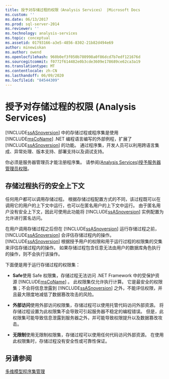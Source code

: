 ```yaml
---
title: 授予对存储过程的权限（Analysis Services） |Microsoft Docs
ms.custom: ''
ms.date: 06/13/2017
ms.prod: sql-server-2014
ms.reviewer: ''
ms.technology: analysis-services
ms.topic: conceptual
ms.assetid: 01793166-a3e5-4856-8302-21b82d494e69
author: minewiskan
ms.author: owend
ms.openlocfilehash: 960b0ef3f050b780998a0f86dcd7b7edf121676d
ms.sourcegitcommit: f0772f614482e0b3cde3609e178689ce62ca3a19
ms.translationtype: MT
ms.contentlocale: zh-CN
ms.lasthandoff: 06/09/2020
ms.locfileid: "84544309"
---
```

# <a name="grant-permissions-on-stored-procedures-analysis-services"></a>授予对存储过程的权限 (Analysis Services)
  [!INCLUDE[ssASnoversion](../includes/ssasnoversion-md.md)] 中的存储过程或程序集是使用 [!INCLUDE[msCoName](../includes/msconame-md.md)] .NET 编程语言编写的外部例程，扩展了 [!INCLUDE[ssASnoversion](../includes/ssasnoversion-md.md)] 的功能。 通过程序集，开发人员可以利用跨语言集成、异常处理、版本支持、部署支持以及调试支持。  
  
 你必须是服务器管理员才能注册程序集。 请参阅[&#40;Analysis Services&#41;授予服务器管理员权限](instances/grant-server-admin-rights-to-an-analysis-services-instance.md)。  
  
## <a name="security-context-for-stored-procedure-execution"></a>存储过程执行的安全上下文  
 任何用户都可以调用存储过程。 根据存储过程配置方式的不同，该过程既可以在调用它的用户的上下文中运行，也可以在匿名用户的上下文中运行。 由于匿名用户没有安全上下文，因此可使用此功能将 [!INCLUDE[ssASnoversion](../includes/ssasnoversion-md.md)] 实例配置为允许进行匿名访问。  
  
 在用户调用存储过程之后但在 [!INCLUDE[ssASnoversion](../includes/ssasnoversion-md.md)] 运行存储过程之前，[!INCLUDE[ssASnoversion](../includes/ssasnoversion-md.md)] 会评估存储过程内的操作。 [!INCLUDE[ssASnoversion](../includes/ssasnoversion-md.md)] 根据授予用户的权限和用于运行过程的权限集的交集来评估存储过程内的操作。 如果存储过程包含任意无法由用户的数据库角色执行的操作，则不会执行该操作。  
  
 下面便是用于运行存储过程的权限集：  
  
-   **Safe**使用 Safe 权限集，存储过程无法访问 .NET Framework 中的受保护资源 [!INCLUDE[msCoName](../includes/msconame-md.md)] 。 此权限集仅允许执行计算。 它是最安全的权限集；不会将信息泄露到 [!INCLUDE[ssASnoversion](../includes/ssasnoversion-md.md)] 之外，不能评估权限，并且最大限度地减低了数据篡改攻击的风险。  
  
-   **外部访问**使用外部访问权限集，存储过程可以使用托管代码访问外部资源。 将存储过程设置为此权限集不会导致可引起服务器不稳定的编程错误。 但是，此权限集可能导致信息泄露到服务器之外，并可能导致权限提升以及数据篡改攻击。  
  
-   **无限制**使用无限制权限集，存储过程可以使用任何代码访问外部资源。 在使用此权限集时，存储过程没有安全性或可靠性保证。  
  
## <a name="see-also"></a>另请参阅  
 [多维模型程序集管理](multidimensional-models/multidimensional-model-assemblies-management.md)  
  
  
